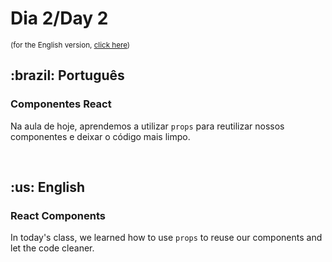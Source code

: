 # Dia 2/Day 2

<small>(for the English version, <a href="#en">click here</a>)</small>

<h2>:brazil: Português</h2>
<h3>Componentes React</h3>
<p>Na aula de hoje, aprendemos a utilizar <code>props</code> para reutilizar nossos componentes e deixar o código mais limpo.</p>
<br>

<h2 id="en">:us: English</h2>
<h3>React Components</h3>
<p>In today's class, we learned how to use <code>props</code> to reuse our components and let the code cleaner.</p>